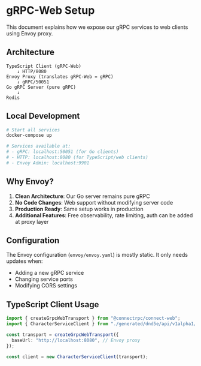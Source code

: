 # gRPC-Web Setup

This document explains how we expose our gRPC services to web clients using Envoy proxy.

## Architecture

```
TypeScript Client (gRPC-Web) 
    ↓ HTTP/8080
Envoy Proxy (translates gRPC-Web ↔ gRPC)
    ↓ gRPC/50051
Go gRPC Server (pure gRPC)
    ↓
Redis
```

## Local Development

```bash
# Start all services
docker-compose up

# Services available at:
# - gRPC: localhost:50051 (for Go clients)
# - HTTP: localhost:8080 (for TypeScript/web clients)
# - Envoy Admin: localhost:9901
```

## Why Envoy?

1. **Clean Architecture**: Our Go server remains pure gRPC
2. **No Code Changes**: Web support without modifying server code
3. **Production Ready**: Same setup works in production
4. **Additional Features**: Free observability, rate limiting, auth can be added at proxy layer

## Configuration

The Envoy configuration (`envoy/envoy.yaml`) is mostly static. It only needs updates when:
- Adding a new gRPC service
- Changing service ports
- Modifying CORS settings

## TypeScript Client Usage

```typescript
import { createGrpcWebTransport } from "@connectrpc/connect-web";
import { CharacterServiceClient } from "./generated/dnd5e/api/v1alpha1/character_connect";

const transport = createGrpcWebTransport({
  baseUrl: "http://localhost:8080", // Envoy proxy
});

const client = new CharacterServiceClient(transport);
```
